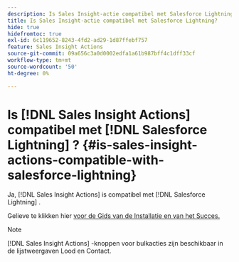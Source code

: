 ```yaml
---
description: Is Sales Insight-actie compatibel met Salesforce Lightning? - Marketo Docs - Productdocumentatie
title: Is Sales Insight-actie compatibel met Salesforce Lightning?
hide: true
hidefromtoc: true
exl-id: 6c119652-8243-4fd2-ad29-1d87ffebf757
feature: Sales Insight Actions
source-git-commit: 09a656c3a0d0002edfa1a61b987bff4c1dff33cf
workflow-type: tm+mt
source-wordcount: '50'
ht-degree: 0%

---
```


# Is [!DNL Sales Insight Actions] compatibel met [!DNL Salesforce Lightning] ? {#is-sales-insight-actions-compatible-with-salesforce-lightning}

Ja, [!DNL Sales Insight Actions] is compatibel met [!DNL Salesforce Lightning] .

Gelieve te klikken hier [ voor de Gids van de Installatie en van het Succes.](https://s3.amazonaws.com/tout-user-store/salesforce/assets/SF+Guide+for+Lightning.pdf)

>[!NOTE]
>
>[!DNL Sales Insight Actions] -knoppen voor bulkacties zijn beschikbaar in de lijstweergaven Lood en Contact.
